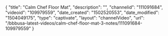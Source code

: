 {
    "title": "Calm Chef Floor Mat",
    "description": "",
    "channelid": "111091684",
    "videoid": "109979559",
    "date_created": "1502520553",
    "date_modified": "1504049175",
    "type": "captivate",
    "layout": "channelVideo",
    "url": "\/bbbusa-latest-videos\/calm-chef-floor-mat-3-notes\/111091684-109979559"
}